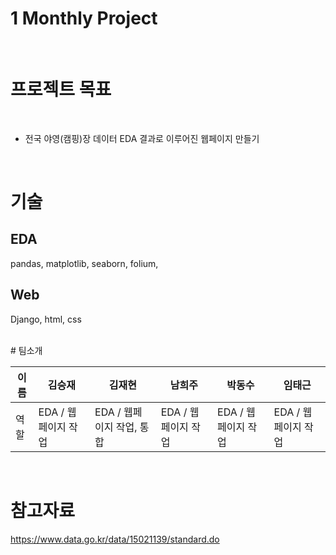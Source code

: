 # 1 Monthly Project

<br>

# 프로젝트 목표
<br>

- 전국 야영(캠핑)장 데이터 EDA 결과로 이루어진 웹페이지 만들기

<br>

# 기술

## EDA
pandas, matplotlib, seaborn, folium, 



## Web
Django, html, css

<br>
# 팀소개
<br>

| 이름 |김승재|김재현|남희주|박동수|임태근|
|---|---|---|---|---|---|
| 역할 |EDA / 웹페이지 작업|EDA / 웹페이지 작업, 통합|EDA / 웹페이지 작업|EDA / 웹페이지 작업|EDA / 웹페이지 작업|

<br>

# 참고자료
https://www.data.go.kr/data/15021139/standard.do